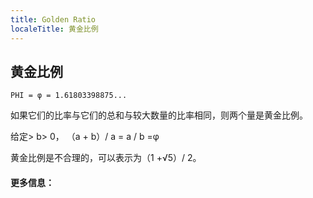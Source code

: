 ```yaml
---
title: Golden Ratio
localeTitle: 黄金比例
---
```

## 黄金比例

`PHI = φ = 1.61803398875...`

如果它们的比率与它们的总和与较大数量的比率相同，则两个量是黄金比例。

给定> b> 0， （a + b）/ a = a / b =φ

黄金比例是不合理的，可以表示为（1 +√5）/ 2。

#### 更多信息：